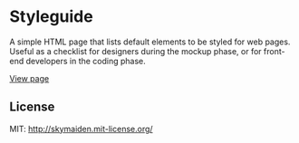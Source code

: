 Styleguide
==========

A simple HTML page that lists default elements to be styled for web pages. Useful as a checklist for designers during the mockup phase, or for front-end developers in the coding phase.

<a href="http://skymaiden.github.io/styleguide/">View page</a>


License
-------
MIT: http://skymaiden.mit-license.org/
